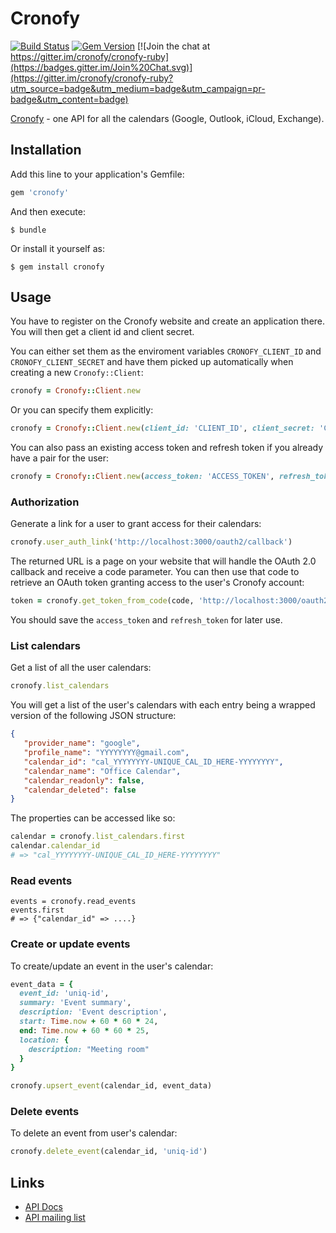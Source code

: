 # Cronofy

[![Build Status](https://travis-ci.org/cronofy/cronofy-ruby.svg?branch=master)](https://travis-ci.org/cronofy/cronofy-ruby)
[![Gem Version](https://badge.fury.io/rb/cronofy.svg)](http://badge.fury.io/rb/cronofy)
[![Join the chat at https://gitter.im/cronofy/cronofy-ruby](https://badges.gitter.im/Join%20Chat.svg)](https://gitter.im/cronofy/cronofy-ruby?utm_source=badge&utm_medium=badge&utm_campaign=pr-badge&utm_content=badge)

[Cronofy](http://www.cronofy.com) - one API for all the calendars (Google, Outlook, iCloud, Exchange).

## Installation

Add this line to your application's Gemfile:

```ruby
gem 'cronofy'
```

And then execute:

    $ bundle

Or install it yourself as:

    $ gem install cronofy

## Usage

You have to register on the Cronofy website and create an application there. You will then get a client id and client secret.

You can either set them as the enviroment variables `CRONOFY_CLIENT_ID` and `CRONOFY_CLIENT_SECRET` and have them picked up automatically when creating a new `Cronofy::Client`:

```ruby
cronofy = Cronofy::Client.new
```

Or you can specify them explicitly:

```ruby
cronofy = Cronofy::Client.new(client_id: 'CLIENT_ID', client_secret: 'CLIENT_SECRET')
```

You can also pass an existing access token and refresh token if you already have a pair for the user:

```ruby
cronofy = Cronofy::Client.new(access_token: 'ACCESS_TOKEN', refresh_token: 'REFRESH_TOKEN')
```

### Authorization

Generate a link for a user to grant access for their calendars:

```ruby
cronofy.user_auth_link('http://localhost:3000/oauth2/callback')
```

The returned URL is a page on your website that will handle the OAuth 2.0 callback and receive a code parameter. You can then use that code to retrieve an OAuth token granting access to the user's Cronofy account:

```ruby
token = cronofy.get_token_from_code(code, 'http://localhost:3000/oauth2/callback')
```

You should save the `access_token` and `refresh_token` for later use.

### List calendars

Get a list of all the user calendars:

```ruby
cronofy.list_calendars
```

You will get a list of the user's calendars with each entry being a wrapped
version of the following JSON structure:

```json
{
   "provider_name": "google",
   "profile_name": "YYYYYYYY@gmail.com",
   "calendar_id": "cal_YYYYYYYY-UNIQUE_CAL_ID_HERE-YYYYYYYY",
   "calendar_name": "Office Calendar",
   "calendar_readonly": false,
   "calendar_deleted": false
}
```

The properties can be accessed like so:

```ruby
calendar = cronofy.list_calendars.first
calendar.calendar_id
# => "cal_YYYYYYYY-UNIQUE_CAL_ID_HERE-YYYYYYYY"
```

### Read events

```
events = cronofy.read_events
events.first
# => {"calendar_id" => ....}
```


### Create or update events

To create/update an event in the user's calendar:

```ruby
event_data = {
  event_id: 'uniq-id',
  summary: 'Event summary',
  description: 'Event description',
  start: Time.now + 60 * 60 * 24,
  end: Time.now + 60 * 60 * 25,
  location: {
    description: "Meeting room"
  }
}

cronofy.upsert_event(calendar_id, event_data)
```

### Delete events

To delete an event from user's calendar:

```ruby
cronofy.delete_event(calendar_id, 'uniq-id')
```

## Links

 * [API Docs](http://www.cronofy.com/developers/api)
 * [API mailing list](https://groups.google.com/d/forum/cronofy-api)

